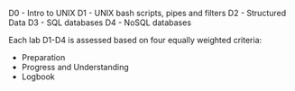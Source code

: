 D0 - Intro to UNIX
D1 - UNIX bash scripts, pipes and filters
D2 - Structured Data
D3 - SQL databases
D4 - NoSQL databases

Each lab D1-D4 is assessed based on four equally weighted criteria:
- Preparation
- Progress and Understanding
- Logbook